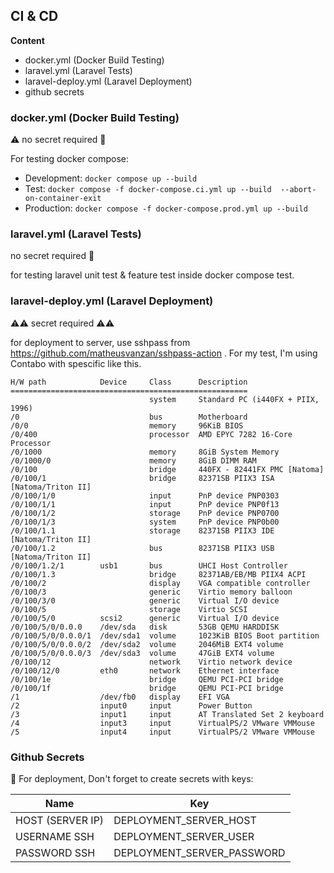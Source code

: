 ## CI & CD

**Content**
- docker.yml (Docker Build Testing)
- laravel.yml (Laravel Tests)
- laravel-deploy.yml (Laravel Deployment)
- github secrets

### docker.yml (Docker Build Testing)
⚠️ no secret required 🥳

For testing docker compose:
- Development: `docker compose up --build`
- Test: `docker compose -f docker-compose.ci.yml up --build  --abort-on-container-exit`
- Production: `docker compose -f docker-compose.prod.yml up --build `

### laravel.yml (Laravel Tests)
no secret required 🥳

for testing laravel unit test & feature test inside docker compose test.

### laravel-deploy.yml (Laravel Deployment)
⚠️⚠️ secret required ⚠️⚠️

for deployment to server, use sshpass from https://github.com/matheusvanzan/sshpass-action . 
For my test, I'm using Contabo with spescific like this.

```text
H/W path            Device     Class      Description
=====================================================
                               system     Standard PC (i440FX + PIIX, 1996)
/0                             bus        Motherboard
/0/0                           memory     96KiB BIOS
/0/400                         processor  AMD EPYC 7282 16-Core Processor
/0/1000                        memory     8GiB System Memory
/0/1000/0                      memory     8GiB DIMM RAM
/0/100                         bridge     440FX - 82441FX PMC [Natoma]
/0/100/1                       bridge     82371SB PIIX3 ISA [Natoma/Triton II]
/0/100/1/0                     input      PnP device PNP0303
/0/100/1/1                     input      PnP device PNP0f13
/0/100/1/2                     storage    PnP device PNP0700
/0/100/1/3                     system     PnP device PNP0b00
/0/100/1.1                     storage    82371SB PIIX3 IDE [Natoma/Triton II]
/0/100/1.2                     bus        82371SB PIIX3 USB [Natoma/Triton II]
/0/100/1.2/1        usb1       bus        UHCI Host Controller
/0/100/1.3                     bridge     82371AB/EB/MB PIIX4 ACPI
/0/100/2                       display    VGA compatible controller
/0/100/3                       generic    Virtio memory balloon
/0/100/3/0                     generic    Virtual I/O device
/0/100/5                       storage    Virtio SCSI
/0/100/5/0          scsi2      generic    Virtual I/O device
/0/100/5/0/0.0.0    /dev/sda   disk       53GB QEMU HARDDISK
/0/100/5/0/0.0.0/1  /dev/sda1  volume     1023KiB BIOS Boot partition
/0/100/5/0/0.0.0/2  /dev/sda2  volume     2046MiB EXT4 volume
/0/100/5/0/0.0.0/3  /dev/sda3  volume     47GiB EXT4 volume
/0/100/12                      network    Virtio network device
/0/100/12/0         eth0       network    Ethernet interface
/0/100/1e                      bridge     QEMU PCI-PCI bridge
/0/100/1f                      bridge     QEMU PCI-PCI bridge
/1                  /dev/fb0   display    EFI VGA
/2                  input0     input      Power Button
/3                  input1     input      AT Translated Set 2 keyboard
/4                  input3     input      VirtualPS/2 VMware VMMouse
/5                  input4     input      VirtualPS/2 VMware VMMouse
```

### Github Secrets
🫡 For deployment, Don't forget to create secrets with keys:

| Name             | Key                        |
|------------------|----------------------------|
| HOST (SERVER IP) | DEPLOYMENT_SERVER_HOST     |
| USERNAME SSH     | DEPLOYMENT_SERVER_USER     |
| PASSWORD SSH     | DEPLOYMENT_SERVER_PASSWORD |
